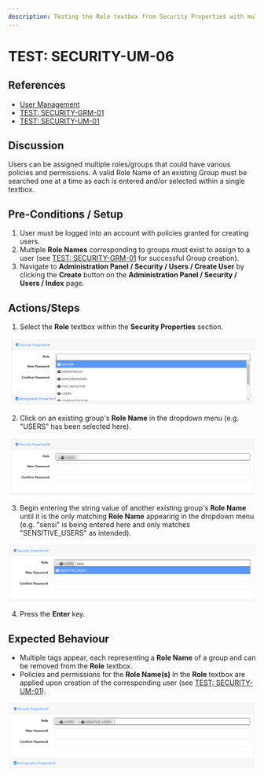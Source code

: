 ```yaml
---
description: Testing the Role textbox from Security Properties with multiple valid roles.
---
```


# TEST: SECURITY-UM-06

## References

* [User Management](../../../../../operations/security-administration/user-management.md)
* [TEST: SECURITY-GRM-01](../group-role-management-tests/test-security-grm-01-1.md)
* [TEST: SECURITY-UM-01](test-security-um-01.md)

## Discussion

Users can be assigned multiple roles/groups that could have various policies and permissions. A valid Role Name of an existing Group must be searched one at a time as each is entered and/or selected within a single textbox.

## Pre-Conditions / Setup

1. User must be logged into an account with policies granted for creating users.
2. Multiple **Role Names** corresponding to groups must exist to assign to a user \(see [TEST: SECURITY-GRM-01](../group-role-management-tests/test-security-grm-01-1.md) for successful Group creation\).
3. Navigate to **Administration Panel / Security / Users / Create User** by clicking the **Create** button on the **Administration Panel / Security / Users / Index** page.

## Actions/Steps

1. Select the **Role** textbox within the **Security Properties** section.

![](../../../../../../.gitbook/assets/image%20%28228%29.png)

2. Click on an existing group's **Role Name** in the dropdown menu \(e.g. "USERS" has been selected here\).

![](../../../../../../.gitbook/assets/image%20%28166%29.png)

3. Begin entering the string value of another existing group's **Role Name** until it is the only matching **Role Name** appearing in the dropdown menu \(e.g. "sensi" is being entered here and only matches "SENSITIVE\_USERS" as intended\).

![](../../../../../../.gitbook/assets/image%20%28139%29.png)

4. Press the **Enter** key.

## Expected Behaviour

* Multiple tags appear, each representing a **Role Name** of a group and can be removed from the **Role** textbox.
* Policies and permissions for the **Role Name\(s\)** in the **Role** textbox are applied upon creation of the corresponding user \(see [TEST: SECURITY-UM-01](test-security-um-01.md)\).

![](../../../../../../.gitbook/assets/image%20%28227%29.png)


